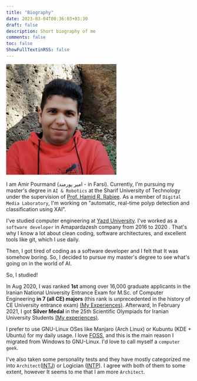 ```yaml
---
title: "Biography"
date: 2023-03-04T00:36:03+03:30
draft: false
description: Short biography of me
comments: false
toc: false
ShowFullTextinRSS: false
---
```


<img src="prof_pic.jpg#center" alt="Profile Image" width='300'>

I am Amir Pourmand (امیر پورمند - in Farsi). Currently, I'm pursuing my master's degree in `AI & Robotics` at the Sharif University of Technology under the supervision of [Prof. Hamid R. Rabiee](http://sharif.edu/~rabiee/). As a member of `Digital Media Laboratory`, I'm working on "automatic, real-time polyp detection and classification using XAI".

I've studied computer engineering at [Yazd University](https://yazd.ac.ir/en). I've worked as a `software developer` in Amapardazesh company from 2016 to 2020 . That's why I know a lot about clean coding, software architectures, and excellent tools like git, which I use daily. 

Then, I got tired of coding as a software developer and I felt that It was somehow boring. So, I decided to pursue my master's degree to see what's going on in the world of AI. 

So, I studied! 

In Aug 2020, I was ranked **1st** among over 16,000 graduate applicants in the Iranian National University Entrance Exam for M.Sc. of Computer Engineering **in 7 (all CE) majors** (this rank is unprecedented in the history of CE University entrance exam) [(My Experiences)](https://aprd.ir/computer-engineering-masters-exam/). Afterward, In February 2021, I got **Silver Medal** in the 25th Scientific Olympiads for Iranian University Students [(My experiences)](https://aprd.ir/olympiad-computer-engineering/).

I prefer to use GNU-Linux OSes like Manjaro (Arch Linux)  or Kubuntu (KDE + Ubuntu) for my daily usage. I love [FOSS](https://en.wikipedia.org/wiki/Free_and_open-source_software), and this is the main reason I migrated from Windows to GNU-Linux. I'd love to call myself a `computer geek`.

I've also taken some personality tests and they have mostly categorized me into `Architect`([INTJ](https://www.16personalities.com/intj-personality)) or Logician ([INTP](https://www.16personalities.com/intp-personality)). I agree with both of them to some extent, however It seems to me that I am more `Architect`.  

